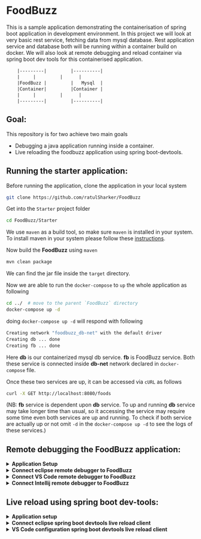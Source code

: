 # FoodBuzz

This is a sample application demonstrating the containerisation of spring boot application in development environment. In this project we will look at very basic rest service, fetching data from mysql database. Rest application service and database both will be running within a container build on docker. We will also look at remote debugging and reload container via spring boot dev tools for this containerised application.

```pre
	|---------|			|----------|
	|	  |			|	   |
	|FoodBuzz |			|   Mysql  |
	|Container|			|Container |
	|	  |			|	   |
	|---------|			|----------|
```

## Goal:

This repository is for two achieve two main goals

  - Debugging a java application running inside a container.
  - Live reloading the foodbuzz application using spring boot-devtools.


## Running the starter application:

Before running the application, clone the application in your local system

```bash
git clone https://github.com/ratulSharker/FoodBuzz
```

Get into the `Starter` project folder

```bash
cd FoodBuzz/Starter
```

We use `maven` as a build tool, so make sure `maven` is installed in your system. To install maven in your system please follow these [instructions](https://maven.apache.org/install.html).

Now build the **FoodBuzz** using `maven`

```bash
mvn clean package
```

We can find the jar file inside the `target` directory.

Now we are able to run the `docker-compose` to `up` the whole application as following

```bash
cd ../ 	# move to the parent `FoodBuzz` directory
docker-compose up -d
```

doing `docker-compose up -d` will respond with following

```bash
Creating network "foodbuzz_db-net" with the default driver
Creating db ... done
Creating fb ... done
```

Here **db** is our containerized mysql db service. **fb** is FoodBuzz service. Both these service is connected inside **db-net** network declared in `docker-compose` file.

Once these two services are up, it can be accessed via `cURL` as follows

```bash
curl -X GET http://localhost:8080/foods
```

(NB: **fb** service is dependent upon **db** service. To up and running **db** service may take longer time than usual, so it accessing the service may require some time even both services are up and running. To check if both service are actually up or not omit `-d` in the `docker-compose up -d` to see the logs of these services.)

## Remote debugging the FoodBuzz application:

<details>
	<summary><b>Application Setup</b></summary>
<br>

To debug the **FoodBuzz** application remotely, we need to pass some additional parameters while running the **FoodBuzz** jar inside the container. For more information please reffer to this [guide](https://www.baeldung.com/java-application-remote-debugging)

Open the `Dockerfile` inside the `Starter` directory and change below line

```dockerfile
ENTRYPOINT ["java", "-jar", "/food-buzz.jar"]
```

with following

```dockerfile
ENTRYPOINT ["java", "-agentlib:jdwp=transport=dt_socket,server=y,suspend=n,address=*:8000", "-jar", "/food-buzz.jar"]
```

Doing so, our **FoodBuzz** jar will run in debug mode. We use port `8000` for debugging commuinication. So we also need to `expose 8000` in `dockerfile`.

```dockerfile
EXPOSE 8000
```

besides this, also update the `docker-compose` to expose `8000` port into the host machine

```dockerfile
services:
 foodbuzz:
  build: ./Starter
  image: foodbuzz
  container_name: fb
  ports:
   - "8080:8080"
   - "8000:8000"		# <---- debugging port mapping to host machine
  networks:
   - db-net
  depends_on:
   - db
```

Now stop the previously running `docker-compose` by following (if it is still running)

```bash
docker-compose down
```

Now re-run the `docker-compose` specifying that it should rebuild the **FoodBuzz** image by running following. (Make sure you are in the `FoodBuzz` directory before running `docker-compose` commmand.)

```bash
docker-compose up -d --build		# --build option will rebuild the FoodBuzz image.
```

Now we are ready to connect the ide (eclipse, inteliJ, Visual studio code) to this debugger.
</details>

<details>
<summary><b>Connect eclipse remote debugger to FoodBuzz</b></summary>

#### Step 1:
To connect remote debugger in eclipse right on the **FoodBuzz** project. Navigate to

```
'FoodBuzz Project' > Debug As > Debug configurations...
```

![Accessing debug configurations]( ./screenshots/remote-debugging/eclipse/Remote-debug-eclipse-1.png)

#### Step 2:
Now move to the `Remote java Application` in the popup window

![Navigate to Remote Java Appliation]( ./screenshots/remote-debugging/eclipse/Remote-debug-eclipse-2.png)

#### Step 3:
Then create a new debug configuration. Make sure following things

 - Connection-Type is set to `socket attach`
 - host to `localhost`
 - port to `8000` (this port is the debugging port set in the Dockerfile for debugging )
 
![Navigate to Remote Java Appliation]( ./screenshots/remote-debugging/eclipse/Remote-debug-eclipse-3.png)

#### Step 4:
Now move to the `source` tab, remove the `Default` folder

![Remove default source folder]( ./screenshots/remote-debugging/eclipse/Remote-debug-eclipse-4.png)


#### Step 5:
Set the **FoodBuzz** project folder

![Setting the FoodBuzz source folder]( ./screenshots/remote-debugging/eclipse/Remote-debug-eclipse-5.png)


#### Step 6:
Then click the `Apply` and then start debugging by clicking the `Debug` button. At this point i assume our `docker-compose` is up and running in debugging option in place. Now we will set a breakpoint inside `FoodController`.

![Enable a breakpoint]( ./screenshots/remote-debugging/eclipse/Remote-debug-eclipse-6.png)

#### Step 7:
Now hitting the `/foods` endpoint will start the debugging procedure

![Start debugging]( ./screenshots/remote-debugging/eclipse/Remote-debug-eclipse-7.png)
</details>


<details>
<summary><b>Connect VS Code remote debugger to FoodBuzz</b></summary>
<br/>

Switch to run and debug tab and create `launch.json`. This `launch.json` will contain all the run configuration. For remote debugging add the following:

```json
{
    "type": "java",
    "name": "Debug",
    "request": "attach",
    "hostName": "localhost",
    "port": 8000
}
```

Bottom right `Add Configuration...` button may help in case of generating this `attach` type configuration. Run this configuration as debug mode, you will be connected to **FoodBuzz** application debugee.

</details>

<details>
<summary><b>Connect Intellij remote debugger to FoodBuzz</b></summary>

#### Step 1:
To connect remote debugger in Intellij right on the **FoodBuzz** project. Navigate to

```
Click Edit Configuration
```

![Accessing debug configurations]( ./screenshots/remote-debugging/intellij/Remote-debug-intellij-1.png)

#### Step 2:
Now click plus `(+)` sing and select `Remote` in the popup window

![Navigate to Remote Java Appliation]( ./screenshots/remote-debugging/intellij/Remote-debug-intellij-2.png)

#### Step 3:
Then put the `Name, Port and select Use module classpath`. After that please click the `Apply` button and the `OK` button.

![Navigate to Remote Java Appliation]( ./screenshots/remote-debugging/intellij/Remote-debug-intellij-3.png)

</details>


## Live reload using spring boot dev-tools:

<details>
	<summary><b>Application setup</b></summary>
<br/>	

At first spring boot dev-tools related class files needed to be shipped with the **FoodBuzz** application jar. To include dev-tools related class files we need to configure `pom.xml`.

In `pom.xml` file replace

```xml
<plugin>
	<groupId>org.springframework.boot</groupId>
	<artifactId>spring-boot-maven-plugin</artifactId>
</plugin>
```

with 

```xml
<plugin>
	<groupId>org.springframework.boot</groupId>
	<artifactId>spring-boot-maven-plugin</artifactId>
	<configuration>
		<excludeDevtools>false</excludeDevtools>
	</configuration>
</plugin>
```

In the `application.properties` declare following

```properties
spring.devtools.remote.secret=devtools-secret
```

Now we need to build the jar again using following (make sure you are in the `Starter` directory)

```bash
mvn clean package
```

Then rebuild the images (make sure you are in the `FoodBuzz` directory)

```bash
docker-compose up --build -d
```
</details>

<details>
<summary><b>Connect eclipse spring boot devtools live reload client</b></summary>
<br/>

NB: To continue with this integration eclipse plugin STS (Spring tool suite) must be installed.

#### Step 1:

Right click on the **FoodBuzz** project and goto

```
Run As > Run Configurations...
```

![Opening run configuration]( ./screenshots/live-reloading/eclipse/live-reload-eclipse-01.png)

#### Step 2:

Create new spring boot devtools client


![Create devtools client]( ./screenshots/live-reloading/eclipse/live-reload-eclipse-02.png)

#### Step 3:

Set name, project, remote url, remote secret here. Following things to keep in mind

 - remote url is the url where the application can be accessed.
 - remote secret is the secret set in the `application.properties`.


![Setup devtools client configuration]( ./screenshots/live-reloading/eclipse/live-reload-eclipse-03.png)

#### Step 4:

Switch to `Source` tab and remove the `Default` source folder.


![Remove the default source]( ./screenshots/live-reloading/eclipse/live-reload-eclipse-04.png)

#### Step 5:

In the `Source` tab, add **FoodBuzz** source

![Add FoodBuzz source path]( ./screenshots/live-reloading/eclipse/live-reload-eclipse-05.png)

#### Step 6:

Apply and run the configuration

![Run the configuration]( ./screenshots/live-reloading/eclipse/live-reload-eclipse-06.png)

</details>

<details>
<summary><b>VS Code configuration spring boot devtools live reload client</b></summary>

<br/>
All we need to configure a java launch configuration for spring boot dev tool client application. These [guides](https://docs.spring.io/spring-boot/docs/2.3.5.RELEASE/reference/html/using-spring-boot.html#running-the-remote-client-application) can help setting things up. In the VS code `launch.json`, add following configuration

```json
{
    "type": "java",
    "name": "Devtools",
    "request": "launch",
    "mainClass": "org.springframework.boot.devtools.RemoteSpringApplication",
    "args": "http://localhost:8080"
}
```

Run this configuration without debug mode.

</details>
